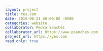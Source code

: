 ```yaml
---
layout: project
title: Yes.com
date: 2019-06-21 00:00:00 -0500
categories: website
collaborator: Pedro Sanches
collaborator_url: https://www.psanches.com
project_url: https://yes.com
read_only: true
---
```

